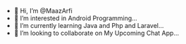 - 👋 Hi, I’m @MaazArfi
- 👀 I’m interested in Android Programming...
- 🌱 I’m currently learning  Java and Php and Laravel...
- 💞️ I’m looking to collaborate on My Upcoming Chat App...

<!---
MaazArfi/MaazArfi is a ✨ special ✨ repository because its `README.md` (this file) appears on your GitHub profile.
You can click the Preview link to take a look at your changes.
--->
